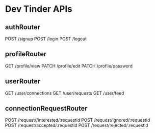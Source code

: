 # Dev Tinder APIs

## authRouter
POST /signup
POST /login
POST /logout

## profileRouter
GET /profile/view
PATCH /profile/edit
PATCH /profile/password


## userRouter
GET /user/connections
GET /user/requests
GET /user/feed

## connectionRequestRouter
POST /request//interested/:requestId
POST /request/ignored/:requestId
POST /request/accepted/:requestId
POST /request/rejected/:requestId